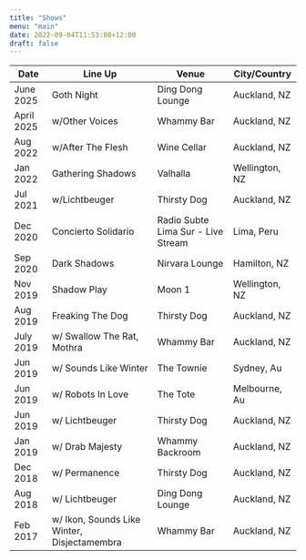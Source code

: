```yaml
---
title: "Shows"
menu: "main"
date: 2022-09-04T11:53:08+12:00
draft: false
---
```


| Date    | Line Up | Venue | City/Country |
| -------- | ------- | ------- |  ------- |
| June 2025 | Goth Night  |  Ding Dong Lounge  |  Auckland, NZ  | 
| April 2025 | w/Other Voices  |  Whammy Bar  |  Auckland, NZ  | 
| Aug 2022 | w/After The Flesh  |  Wine Cellar  |  Auckland, NZ  | 
| Jan 2022 | Gathering Shadows  |  Valhalla  |  Wellington, NZ  | 
| Jul 2021 | w/Lichtbeuger |  Thirsty Dog   |  Auckland, NZ  | 
| Dec 2020 | Concierto Solidario |  Radio Subte Lima Sur - Live Stream  | Lima, Peru | 
| Sep 2020 | Dark Shadows | Nirvara Lounge | Hamilton, NZ | 
| Nov 2019 | Shadow Play | Moon 1 | Wellington, NZ | 
| Aug 2019 | Freaking The Dog | Thirsty Dog | Auckland, NZ | 
| July 2019 | w/ Swallow The Rat, Mothra | Whammy Bar | Auckland, NZ | 
| Jun 2019 | w/ Sounds Like Winter | The Townie | Sydney, Au | 
| Jun 2019 | w/ Robots In Love | The Tote | Melbourne, Au | 
| Jun 2019 | w/ Lichtbeuger  | Thirsty Dog | Auckland, NZ | 
| Jan 2019 | w/ Drab Majesty  | Whammy Backroom| Auckland, NZ | 
| Dec 2018 | w/ Permanence  | Thirsty Dog| Auckland, NZ | 
| Aug 2018 | w/ Lichtbeuger  | Ding Dong Lounge | Auckland, NZ | 
| Feb 2017 | w/ Ikon, Sounds Like Winter, Disjectamembra  | Whammy Bar| Auckland, NZ | 
